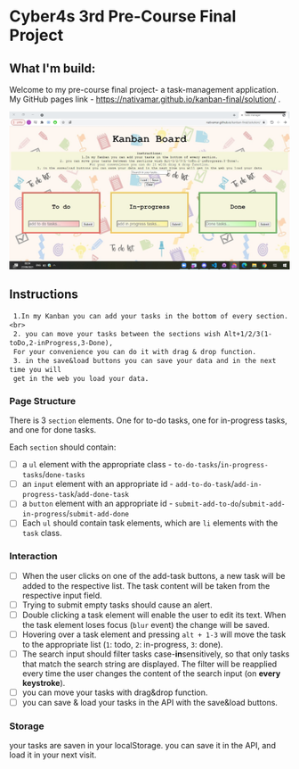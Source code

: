 # Cyber4s 3rd Pre-Course Final Project

## What I'm build:
Welcome to my pre-course final project- a task-management application.
My GitHub pages link - https://nativamar.github.io/kanban-final/solution/ .

![myWeb](./screenShot.jpeg)
## Instructions
     1.In my Kanban you can add your tasks in the bottom of every section. <br> 
     2. you can move your tasks between the sections wish Alt+1/2/3(1-toDo,2-inProgress,3-Done),
     For your convenience you can do it with drag & drop function.
     3. in the save&load buttons you can save your data and in the next time you will 
     get in the web you load your data.


### Page Structure

There is 3 `section` elements. One for to-do tasks, one for in-progress tasks, and one for done tasks.

Each `section` should contain:

- [ ] a `ul` element with the appropriate class - `to-do-tasks`/`in-progress-tasks`/`done-tasks`
- [ ] an `input` element with an appropriate id - `add-to-do-task`/`add-in-progress-task`/`add-done-task`
- [ ] a `button` element with an appropriate id - `submit-add-to-do`/`submit-add-in-progress`/`submit-add-done`
- [ ] Each `ul` should contain task elements, which are `li` elements with the `task` class.

### Interaction

- [ ] When the user clicks on one of the add-task buttons, a new task will be added to the respective list. The task content will be taken from the    respective input field.
- [ ] Trying to submit empty tasks should cause an alert.
- [ ] Double clicking a task element will enable the user to edit its text. When the task element loses focus (`blur` event) the change will be saved.
- [ ] Hovering over a task element and pressing `alt + 1-3` will move the task to the appropriate list (`1`: todo, `2`: in-progress, `3`: done).
- [ ] The search input should filter tasks case-**in**sensitively, so that only tasks that match the search string are displayed. The filter will be reapplied every time the user changes the content of the search input (on **every keystroke**).
- [ ] you can move your tasks with drag&drop function. 
- [ ] you can save & load your tasks in the API with the save&load buttons. 

### Storage
your tasks are saven in your localStorage. you can save it in the API, and load it in your next visit.
